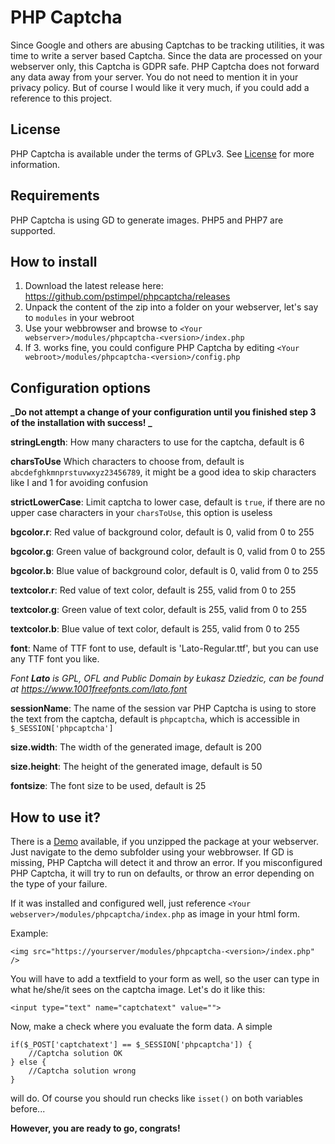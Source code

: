 # PHP Captcha

Since Google and others are abusing Captchas to be tracking utilities, it was time to write a server based Captcha. Since the data are processed on your webserver only, this Captcha is GDPR safe. PHP Captcha does not forward any data away from your server. You do not need to mention it in your privacy policy. But of course I would like it very much, if you could add a reference to this project.

## License

PHP Captcha is available under the terms of GPLv3. See [License](LICENSE) for more information.

## Requirements

PHP Captcha is using GD to generate images. PHP5 and PHP7 are supported.

## How to install

1. Download the latest release here: https://github.com/pstimpel/phpcaptcha/releases
2. Unpack the content of the zip into a folder on your webserver, let's say to `modules` in your webroot
3. Use your webbrowser and browse to `<Your webserver>/modules/phpcaptcha-<version>/index.php`
4. If 3. works fine, you could configure PHP Captcha by editing `<Your webroot>/modules/phpcaptcha-<version>/config.php`

## Configuration options

**_Do not attempt a change of your configuration until you finished step 3 of the installation with success! _**

**stringLength**: How many characters to use for the captcha, default is 6
    
**charsToUse** Which characters to choose from, default is `abcdefghkmnprstuvwxyz23456789`, it might be a good idea to skip characters like I and 1 for avoiding confusion

**strictLowerCase**: Limit captcha to lower case, default is `true`, if there are no upper case characters in your `charsToUse`, this option is useless 

**bgcolor.r**: Red value of background color, default is 0, valid from 0 to 255 

**bgcolor.g**: Green value of background color, default is 0, valid from 0 to 255 

**bgcolor.b**: Blue value of background color, default is 0, valid from 0 to 255 

**textcolor.r**: Red value of text color, default is 255, valid from 0 to 255 

**textcolor.g**: Green value of text color, default is 255, valid from 0 to 255 

**textcolor.b**: Blue value of text color, default is 255, valid from 0 to 255 

**font**: Name of TTF font to use, default is 'Lato-Regular.ttf', but you can use any TTF font you like.

*Font **Lato** is GPL, OFL and Public Domain by Łukasz Dziedzic, can be found at <a href="https://www.1001freefonts.com/lato.font" target="_blank">https://www.1001freefonts.com/lato.font</a>*
    
**sessionName**: The name of the session var PHP Captcha is using to store the text from the captcha, default is `phpcaptcha`, which is accessible in `$_SESSION['phpcaptcha']`
    
**size.width**: The width of the generated image, default is 200

**size.height**: The height of the generated image, default is 50

**fontsize**: The font size to be used, default is 25

## How to use it?

There is a [Demo](demo/) available, if you unzipped the package at your webserver. Just navigate to the demo subfolder using your webbrowser. If GD is missing, PHP Captcha will detect it and throw an error. If you misconfigured PHP Captcha, it will try to run on defaults, or throw an error depending on the type of your failure.

If it was installed and configured well, just reference `<Your webserver>/modules/phpcaptcha/index.php` as image in your html form.

Example: 

    <img src="https://yourserver/modules/phpcaptcha-<version>/index.php" />

You will have to add a textfield to your form as well, so the user can type in what he/she/it sees on the captcha image. Let's do it like this:

    <input type="text" name="captchatext" value="">

Now, make a check where you evaluate the form data. A simple

    if($_POST['captchatext'] == $_SESSION['phpcaptcha']) {
        //Captcha solution OK
    } else {
        //Captcha solution wrong
    }


will do. Of course you should run checks like `isset()` on both variables before...

**However, you are ready to go, congrats!**
